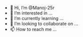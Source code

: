 - 👋 Hi, I’m @Manoj-25r
- 👀 I’m interested in ...
- 🌱 I’m currently learning ...
- 💞️ I’m looking to collaborate on ...
- 📫 How to reach me ...

<!---
Manoj-25r/Manoj-25r is a ✨ special ✨ repository because its `README.md` (this file) appears on your GitHub profile.
You can click the Preview link to take a look at your changes.
--->
